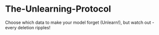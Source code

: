 # The-Unlearning-Protocol
Choose which data to make your model forget (Unlearn!), but watch out - every deletion ripples!
